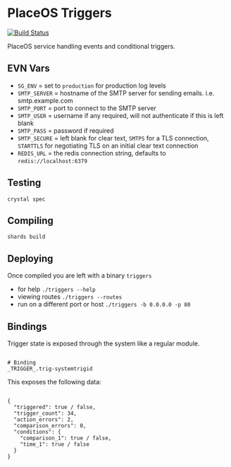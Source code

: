 # PlaceOS Triggers

[![Build Status](https://api.travis-ci.com/PlaceOS/triggers.svg?branch=master)](https://travis-ci.com/placeos/triggers)

PlaceOS service handling events and conditional triggers.


## EVN Vars

* `SG_ENV` = set to `production` for production log levels
* `SMTP_SERVER` = hostname of the SMTP server for sending emails. i.e. smtp.example.com
* `SMTP_PORT` = port to connect to the SMTP server
* `SMTP_USER` = username if any required, will not authenticate if this is left blank
* `SMTP_PASS` = password if required
* `SMTP_SECURE` = left blank for clear text, `SMTPS` for a TLS connection, `STARTTLS` for negotiating TLS on an initial clear text connection
* `REDIS_URL` = the redis connection string, defaults to `redis://localhost:6379`

## Testing

`crystal spec`

## Compiling

`shards build`

## Deploying

Once compiled you are left with a binary `triggers`

* for help `./triggers --help`
* viewing routes `./triggers --routes`
* run on a different port or host `./triggers -b 0.0.0.0 -p 80`

## Bindings

Trigger state is exposed through the system like a regular module.

```

# Binding
_TRIGGER_.trig-systemtrigid

```

This exposes the following data:

```

{
  "triggered": true / false,
  "trigger_count": 34,
  "action_errors": 2,
  "comparison_errors": 0,
  "conditions": {
    "comparison_1": true / false,
    "time_1": true / false
  }
}

```
